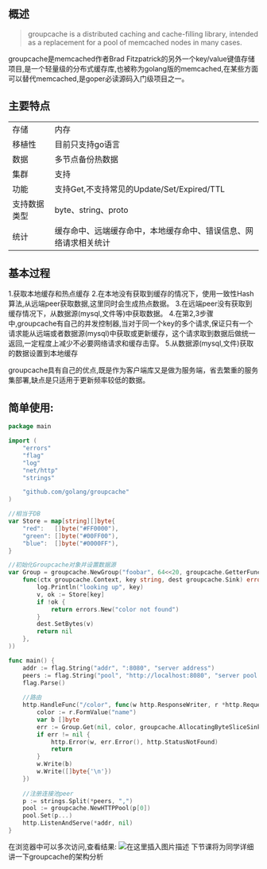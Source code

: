 ﻿## 概述

> groupcache is a distributed caching and cache-filling library, intended as a replacement for a pool of memcached nodes in many cases.

groupcache是memcached作者Brad Fitzpatrick的另外一个key/value键值存储项目,是一个轻量级的分布式缓存库,也被称为golang版的memcached,在某些方面可以替代memcached,是goper必读源码入门级项目之一。

## 主要特点
|  |  |
|--|--|
| 存储   |内存
| 移植性   |目前只支持go语言
| 数据  |多节点备份热数据
| 集群  |支持
| 功能  |支持Get,不支持常见的Update/Set/Expired/TTL
| 支持数据类型  |byte、string、proto
| 统计  |缓存命中、远端缓存命中，本地缓存命中、错误信息、网络请求相关统计

## 基本过程
1.获取本地缓存和热点缓存
2.在本地没有获取到缓存的情况下，使用一致性Hash算法,从远端peer获取数据,这里同时会生成热点数据。
3.在远端peer没有获取到缓存情况下，从数据源(mysql,文件等)中获取数据。
4.在第2,3步骤中,groupcache有自己的并发控制器,当对于同一个key的多个请求,保证只有一个请求能从远端或者数据源(mysql)中获取或更新缓存，这个请求取到数据后做统一返回,一定程度上减少不必要网络请求和缓存击穿。
5.从数据源(mysql,文件)获取的数据设置到本地缓存

groupcache具有自己的优点,既是作为客户端库又是做为服务端，省去繁重的服务集部署,缺点是只适用于更新频率较低的数据。

## 简单使用:

```go
package main

import (
	"errors"
	"flag"
	"log"
	"net/http"
	"strings"

	"github.com/golang/groupcache"
)

//相当于DB
var Store = map[string][]byte{
	"red":   []byte("#FF0000"),
	"green": []byte("#00FF00"),
	"blue":  []byte("#0000FF"),
}

//初始化Groupcache对象并设置数据源
var Group = groupcache.NewGroup("foobar", 64<<20, groupcache.GetterFunc(
	func(ctx groupcache.Context, key string, dest groupcache.Sink) error {
		log.Println("looking up", key)
		v, ok := Store[key]
		if !ok {
			return errors.New("color not found")
		}
		dest.SetBytes(v)
		return nil
	},
))

func main() {
	addr := flag.String("addr", ":8080", "server address")
	peers := flag.String("pool", "http://localhost:8080", "server pool list")
	flag.Parse()
	
	//路由
	http.HandleFunc("/color", func(w http.ResponseWriter, r *http.Request) {
		color := r.FormValue("name")
		var b []byte
		err := Group.Get(nil, color, groupcache.AllocatingByteSliceSink(&b))
		if err != nil {
			http.Error(w, err.Error(), http.StatusNotFound)
			return
		}
		w.Write(b)
		w.Write([]byte{'\n'})
	})
	
	//注册连接池peer
	p := strings.Split(*peers, ",")
	pool := groupcache.NewHTTPPool(p[0])
	pool.Set(p...)
	http.ListenAndServe(*addr, nil)
}
```
在浏览器中可以多次访问,查看结果:
![在这里插入图片描述](https://img-blog.csdnimg.cn/20200311080020270.png?x-oss-process=image/watermark,type_ZmFuZ3poZW5naGVpdGk,shadow_10,text_aHR0cHM6Ly9ibG9nLmNzZG4ubmV0L20wXzM3NzMxMDU2,size_16,color_FFFFFF,t_70)
下节课将为同学详细讲一下groupcache的架构分析



